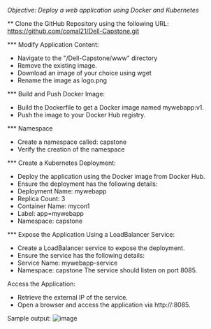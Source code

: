*Objective: Deploy a web application using Docker and Kubernetes*

** Clone the GitHub Repository using the following URL: https://github.com/comal21/Dell-Capstone.git

*** Modify Application Content:
* Navigate to the "/Dell-Capstone/www" directory
* Remove the existing image.
* Download an image of your choice using wget <ImageURL>
* Rename the image as logo.png

*** Build and Push Docker Image:
* Build the Dockerfile to get a Docker image named mywebapp:v1.
* Push the image to your Docker Hub registry.

*** Namespace
* Create a namespace called: capstone
* Verify the creation of the namespace

*** Create a Kubernetes Deployment:
* Deploy the application using the Docker image from Docker Hub.
* Ensure the deployment has the following details:
* Deployment Name: mywebapp
* Replica Count: 3
* Container Name: mycon1
* Label: app=mywebapp
* Namespace: capstone

*** Expose the Application Using a LoadBalancer Service:
* Create a LoadBalancer service to expose the deployment.
* Ensure the service has the following details:
* Service Name: mywebapp-service
* Namespace: capstone
The service should listen on port 8085.

Access the Application:
* Retrieve the external IP of the service.
* Open a browser and access the application via http://<EXTERNAL-IP>:8085.

Sample output:
![image](https://github.com/user-attachments/assets/1437a20c-fc91-4a32-8f00-cf2e7a1cea8f)
